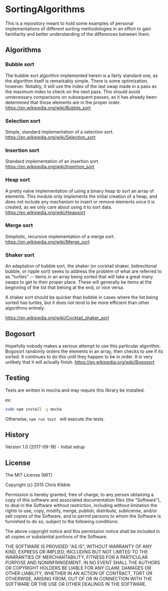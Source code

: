 # SortingAlgorithms
 
This is a repository meant to hold some examples of personal implementations of different sorting methodologies in an effort to gain familiarity and better understanding of the differences between them. 
 
## Algorithms
### Bubble sort
The bubble sort algorithm implemented herein is a fairly standard one, as the algorithm itself is remarkably simple.  There is some optimization, however.  Notably, it will use the index of the last swap made in a pass as the maximum index to check on the next pass.  This should avoid unnecessary comparisons on subsequent passes, as it has already been determined that those elements are in the proper order.
https://en.wikipedia.org/wiki/Bubble_sort
 
### Selection sort
Simple, standard implementation of a selection sort.
https://en.wikipedia.org/wiki/Selection_sort

### Insertion sort
Standard implementation of an insertion sort.
https://en.wikipedia.org/wiki/Insertion_sort

### Heap sort
A pretty naïve implementation of using a binary heap to sort an array of elements.  This module only implements the initial creation of a heap, and does not include any mechanism to insert or remove elements once it is created, as we only care about using it to sort data.
https://en.wikipedia.org/wiki/Heapsort

### Merge sort
Simplistic, recursive implementation of a merge sort.
https://en.wikipedia.org/wiki/Merge_sort

### Shaker sort
An adaptation of bubble sort, the shaker (or cocktail shaker, bidirectional bubble, or ripple sort) seeks to address the problem of what are referred to as "turtles" -- items in an array being sorted that will take a great many swaps to get to their proper place.  These will generally be items at the beginning of the list that belong at the end, or vice versa.

A shaker sort should be quicker than bubble in cases where the list being sorted has turtles, but it does not tend to be more efficient than other algorithms entirely.

https://en.wikipedia.org/wiki/Cocktail_shaker_sort

## Bogosort
Hopefully nobody makes a serious attempt to use this particular algorithm.  Bogosort randomly orders the elements in an array, then checks to see if its sorted.  It continues to do this until they happen to be in order.  It is very unlikely that it will actually finish.
https://en.wikipedia.org/wiki/Bogosort


## Testing
Tests are written in mocha and may require this library be installed.

ex:

```sh
sudo npm install -g mocha
```

Otherwise, ```npm run test ``` will execute the tests.

## History
 
Version 1.0 (2017-09-18) - Initial setup
 
## License
 
The MIT License (MIT)

Copyright (c) 2015 Chris Kibble

Permission is hereby granted, free of charge, to any person obtaining a copy of this software and associated documentation files (the "Software"), to deal in the Software without restriction, including without limitation the rights to use, copy, modify, merge, publish, distribute, sublicense, and/or sell copies of the Software, and to permit persons to whom the Software is furnished to do so, subject to the following conditions:

The above copyright notice and this permission notice shall be included in all copies or substantial portions of the Software.

THE SOFTWARE IS PROVIDED "AS IS", WITHOUT WARRANTY OF ANY KIND, EXPRESS OR IMPLIED, INCLUDING BUT NOT LIMITED TO THE WARRANTIES OF MERCHANTABILITY, FITNESS FOR A PARTICULAR PURPOSE AND NONINFRINGEMENT. IN NO EVENT SHALL THE AUTHORS OR COPYRIGHT HOLDERS BE LIABLE FOR ANY CLAIM, DAMAGES OR OTHER LIABILITY, WHETHER IN AN ACTION OF CONTRACT, TORT OR OTHERWISE, ARISING FROM, OUT OF OR IN CONNECTION WITH THE SOFTWARE OR THE USE OR OTHER DEALINGS IN THE SOFTWARE.
